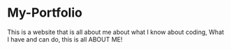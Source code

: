 # My-Portfolio
This is a website that is all about me about what I know about coding, What I have and can do, this is all ABOUT ME!
